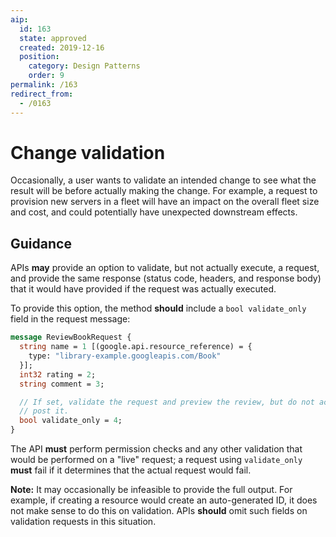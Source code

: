 ```yaml
---
aip:
  id: 163
  state: approved
  created: 2019-12-16
  position:
    category: Design Patterns
    order: 9
permalink: /163
redirect_from:
  - /0163
---
```


# Change validation

Occasionally, a user wants to validate an intended change to see what the
result will be before actually making the change. For example, a request to
provision new servers in a fleet will have an impact on the overall fleet size
and cost, and could potentially have unexpected downstream effects.

## Guidance

APIs **may** provide an option to validate, but not actually execute, a
request, and provide the same response (status code, headers, and response
body) that it would have provided if the request was actually executed.

To provide this option, the method **should** include a `bool validate_only`
field in the request message:

```proto
message ReviewBookRequest {
  string name = 1 [(google.api.resource_reference) = {
    type: "library-example.googleapis.com/Book"
  }];
  int32 rating = 2;
  string comment = 3;

  // If set, validate the request and preview the review, but do not actually
  // post it.
  bool validate_only = 4;
}
```

The API **must** perform permission checks and any other validation that would
be performed on a "live" request; a request using `validate_only` **must** fail
if it determines that the actual request would fail.

**Note:** It may occasionally be infeasible to provide the full output. For
example, if creating a resource would create an auto-generated ID, it does not
make sense to do this on validation. APIs **should** omit such fields on
validation requests in this situation.
